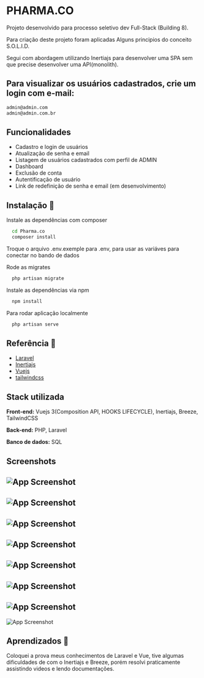 
# PHARMA.CO 

Projeto desenvolvido para processo seletivo dev Full-Stack (Building 8).


Para criação deste projeto foram aplicadas Alguns principios do conceito S.O.L.I.D.

Segui com abordagem utilizando Inertiajs para desenvolver uma SPA sem que precise desenvolver uma API(monolith).

## Para visualizar os usuários cadastrados, crie um login com  e-mail:

```bash
admin@admin.com
admin@admin.com.br

```



## Funcionalidades

- Cadastro e login de usuários
- Atualização de senha e email
- Listagem de usuários cadastrados com perfil de ADMIN
- Dashboard
- Exclusão de conta
- Autentificação de usuário
- Link de redefinição de senha e email (em desenvolvimento)


## Instalação 🚀

Instale as dependências com composer

```bash
  cd Pharma.co
  composer install
```

Troque o arquivo .env.exemple para .env, para usar as variáves para conectar no bando de dados


  
Rode as migrates

```bash
  php artisan migrate
```
  
Instale as dependências via npm


```bash
  npm install
```

Para rodar aplicação localmente
```bash
  php artisan serve
```


## Referência 📄

 - [Laravel](https://laravel.com/)
 - [Inertiajs](https://inertiajs.com/)
 - [Vuejs](https://vuejs.org/)
 - [tailwindcss](https://tailwindcss.com/)


## Stack utilizada

**Front-end:** Vuejs 3(Composition API, HOOKS LIFECYCLE), Inertiajs, Breeze, TailwindCSS

**Back-end:** PHP, Laravel 

**Banco de dados:** SQL


## Screenshots

![App Screenshot](https://lh3.googleusercontent.com/pw/AMWts8CDyrJwojQBuxuM7UPTUxsVDEbvetJbdrNwjcDGCvIVcsfgjmwsXZSILdc49O3f8P0-kEmMHrigYdedbZ8IVZxj3ZgoFXXWlr1_g4I-m_4bN1yvgT8LS5yWAmM7M6q4BiKo4hoY4Cdcr3tS6pVSw0XxNg=w1905-h1008-s-no?authuser=0)
---
![App Screenshot](https://lh3.googleusercontent.com/tSLg471O_vvOtdQnu2jRdOxo_CdvxslfZm3ru5cqW9vXBMbuKRK30EsKQX4CphWPhUoJPBEFHlwqC5uHnWmtnDa2a9NlipHAdgdR_j6N7HBZDoqawF4vVBSv4SbJ782aotM-QgXchOoGNK2F27Gx6np5Z4IwfAP34z3MDlEuNxPpYQNuISgMJ2cJWSCm0-wQMaYs4VzWGEPtWVPDcP7U5Ar_iIEspEj8MGowkGVJZrRRViFCyiTpZq4T47dzRclmaIkTgNK48R8oz7Rv5y6_um5C6o8q3OONJh0_vjcv62nj8BWdrNxLAgBy0Me4yIU7-ji1IKiH2qflrR4mi0wXKx8Cj1wry5cUh1vdFFthMFvtHcK_c8AH1BnPRNAqkafFt1hl15YNJhMYv7zunCLG7xAO3VILqh5wbZd6jt5Vd3bEkYHd9hGP9GASFtqiWKP5P_lzxu1BFgngcggsCOyYT1ObtvRHCwOc45FTjSSbPHvPY5IgPQx78UbD4UriMhwbHHYd15nYds0KLExNAUr_rH6BSr6mTorWtqzqSMykS532ZeSCzoqVL2d6deFhkQ8V0ZLz_2rEEiMPB04E1xBBf4JQ8qoe-Wpor3y3DOwLh-2M7JaCW-Le1HYqxQ5cUFOHXqmHZuTgJW86fXi-nzGUSAk-K-gV_DkKFgkz9fttaW150_VgMpYs550P5_7yV2fFr-FQT00p8zEP-8cg3_sZmk97DB2ymunei8qejuP68lxyAFK04Iu7hqv6OMDUDlIGj26zBXnm9A_XFlHzSythv7OHSXfFLopdsg_Qyh47uzaMqAAkbKSuy87Tw5njFWl-Jxz48Pj0GarBL2yFcuseF45Cx1qDgKrgeqJu_k9kONPcyF8-sey3D7cXcsTJ4OZOK4gUW3egC-eW6E_chqF-qLjSnaSR82g0rZzx8l8pRKa0DA=w1901-h1002-s-no?authuser=0) 
---
![App Screenshot](https://lh3.googleusercontent.com/FzF_7EVkb8WN4rs3Am85tzMyTT7SkojQBAv8PqmHWl11iOZ14Sk-spTHJVDTlydQqi36c9YdiYNKk3Nzb09VdrcTQt6yvAzVxZsH9M_g4w6FhONwsos6h86VY0wikywQlmI073I1cuzl2MwcNj-Ytfp0NCjQlFvJk9wmFBN7bQFtKoukVh5bYgRCRXFLTwVN83tuh24KjW5RVLqpbtj7Ho7ptlDg0sypqK-pLGuY7GiLr1yxtBJcJsIx6DpLDUtPkgG23vujBC16YCOTYZkcyl22ObFrm_1umBj5Jx2xo-BX6z_oYFM1SK8yHNlbMSSuHJotvLobIZGKxUuIx4Xnt-Fs23CeoqPXdY56f_pyqteolgUJrmAXwcP2yKIfNYKMxa-H6yBquzkicoRhhAS6xttvp20fEeB9x4vC_8_D521Y0cMQY7XzEiD1iu4tixTCA4yIZA8my6AyOJlTkkYIcRJHriNf1i2-OFNo2m9uTbvy1xufEtxGBaRjS60O5laS0vzyHrffDo13LmnLd9fzNfjlhctwiFlYeczVSx1N74B1UOkU89HmlbwObPDOSvqwMrgzKDDnJhjPQuzylZNOfvvBqhyTfuIlhAi28D0WTlWQAE5OaVbME0NLooHIstUyCLX7G7PJz2YmaoluQe8nY_yjiqWElwLtaknK_rL_famQkbA83jZfjHgAAZKGavlYORFsPssBESia2P8JFeenrqdhxhGAjr_A9TyAdv3rSLCzcBFirfKULYtFCcRBcc3UKWEVADfFV2ZUrcsOq5V5ETMp0EMjnMCCJFGykayE-9JawtgdhaX0zQv1EjuOli89bzdEOyCoMMtAjtUyook1-ytqrZ1n-5cLixJTKJgoY0AcmVMGh-ThZx6lczrkNQc73kEZR8MgZCNtZdXWPh3yZAkFS6UsEcQNY8F8UyZQn4lJHQ=w1910-h1004-s-no?authuser=0) 
---
![App Screenshot](https://lh3.googleusercontent.com/B8RPTZA7gbkJ-y1QQ87dTgNPqwMdNxrAA_mmzugmhhUNGTrbl8b1CqNWP9iIKpZ4HoMjSThAGvwWB-6GKx98k1mfZK9HSLEXmE48rKJC_vimOR69tvyflC_O9Efdl27rmS4_bBcBlXTqKKe2jwLQNvELNeDYI_IWoRQkvLPh13Eh2Mw6bgWAmYhBDl1urQyKVaw1Qyee4CNI-TcGS7K1dNvan1OhlEmcD_m9Gbzv9vbwXw3guwhwzI8P2Wo42zrmpd4olUZ0r9UxJNAjaO2H-jQNeK80uQM93Crc_77DeDwbdYC3R9DnbkbMnNToEGQqyltqbI9_cZpEUWzS28T7ilJ7moUOxNpbcOQ5ipeppGIJECDYwXNxmHD7ahp1R2hRikVOweYjrFeYzrTHb5x2PLuWqbcIpyo5oFzYHCqRBBdGeUtfIOnlTsqtKc6m1MxdenGBJamWSBZLbT9KduJrVAaRtHDaVZTiyF7LTloeO9yDH2YhxNKdWEhUDlEKD4IQwri-1qFDLCsmIiRobWdOKjWSBhkWe-OXY5ejHeuvuXY-oFa3ZRBciCM0S7Qxu7h8wNXlNonUUrqEeA2qIS173toXudMM3wu4eax6XcpLHUMjq1xmEJh6RCleeJjkpkdDr3dqxqSIZdkZY88PQCIrPJgTc4sUuwuwRoFm6DuorMnID_rGcqSXw-t7SqL_9Ht_EdNt80HszBBxNC1JFbUX8lrMLtOHR__7PJaIbE1YvECZkA1bYfyUUGgSf2GV5LJmi7g076UTBE0-GrEFQc-m3hq593dFAYiQ0ztpxUOfItVarmGxWV5rMH7H6kD3XjnOWzdnL0GIaDYCI4J0anOlbFieass8Y2aNlsAKbfDp8FQUTluNEeNUsbcbdnvxbDDiA1Et2aBmz1_ygqqX_HF6HNkVPH8h9EbYKDc8LuoxK6pKSA=w1868-h988-s-no?authuser=0) 
---
![App Screenshot](https://lh3.googleusercontent.com/YGhhBZaE8S-9WxWi67j1yUuCKbHXJNEpHr6RB9PpNBaIWcc1n43J3m0cTC0UKZS7fqCpuM0nBoyulOvoFVqHjouJxAmQpcrYkdi47a9fXWRR7Azw089ncuWTSrK7KtfaF11NZgG71mLRRR_xDYyaLRUz85FOtETe5uBmwCCY6t10spx5vpOPF40Z_rcI2jtNWfdfM46umqD_7L5zgLc08GlNL7zvYYUETppm2rwbZ-i-r0ZVY-PuL67-sg7lspAdoMtRgliSN-WJ3-7GgE-LpFMAE2NAJB9Wg7nuZsApn6k0cTQnN6yg3SCo-sTliagbd8MGCOv-MmhaOgdzvCawQCPj-GD4KIzEpp8tNDfGkv_BbM5y1nzkyPGW0QVfIMoasobNp_Gim4eJr0r87D9wRbtzW4ieRu3sE8a4MiOayaMsAi5HPGKqiO8w4u6E-t0AdQrwBMgUXwau8S6v9fcTJlvAYsn-PL-Bh7vrQuZpYkpZUDnF7d9ghyF5rQjZFuBLG2ug4O-1N0Gk70XOVfNWLjVN3xEgYO3xxcXJje9JVmhCfS4CQdaHJRLyeVH9KjGyDTUnig6lC7g1jE_Ue0piiMQe7t7nZw5dleKq4fW6dIpJpc6cKzdYA9wFPSDJW-Es8aE2WhzPp77NkfDVLSXKp3ZsPWv3fD-Z43zp7EboBbTCTbdPUl0z99EheJZxR4_dG0qmLNB8-iK2uoL_xnpyetTWr-ZumlhNAgx82zRpRaYRxSuaTuFuKqoTnhoAwrgdJz3o8MmJMx10QZd9GBR49csblQRMaM3vlJ1qqnxBORSlc7q99TqiWq8ObMkKiGX7reJ7le4Gj_N4wK3deE7D_qtQsiQA3_yNEHs8xEYIghAnTfz327EwEWsuzPZegHPXbV0wCVwTwUxcgDLS3UXn3h-6-DqOKmP-JopyGwqI7n5siw=w1893-h994-s-no?authuser=0) 
---
![App Screenshot](https://lh3.googleusercontent.com/hutQam4QY_wDLLa3ges-nZbCtaGqbJTFhxUHyiKDf_8bpLNxGzwIhzIUh0jIMiXLc7XNre6akzyWArgV0FVd7M1Kk0sNM6tGtN64V2N_fZAg6Vb1e6mR9-fh7_6g5tYKKRCGuv8PgugmTy3gCheADbDKU3O2qp8YeuzYpkXHqfscHWvHnK1fShgDfz7OUVsGeBZMwpJHhOD496EsvlygZbkLFVGV7Mus8agobuQtE7bf2rgkGcmvdMXxGE4UoAAwALC6RLYf8LsoCnVbT8QIwqbgCWZ7W2YaYQCiPsVl2rfY_rf6k34Y8Bt6Ys8vDHHyW_YzFSUtRepdgLr8mngqtaH-zpEK5PEsM3FY5YzDFmQckZuDje5ToiCnpoVi1LZOvXEWEPgkcbgsMsjDxLv96g51xWzz6ZWJt1qoeI_C6wz4UPPpNMEDvDACrWxNx4_4GZkYLT-YpKCsLeJNxRe47JQ00lq9lA5E1-XSB3kCpdtYCJFs7z9iGBxRBe0n20U9kOyneLpnB8Teamw_jtn6Sa6jvPwfF3XuGyBvcVGrO8AskoTc7SjTpF4acTkjHp2ZH-iJvzsqbSUg3AtqOlptTikmlm-XcGHkhhfItGiYKo33GEL-E7Qy6AQnCIPCyCSidxLrpATxh4ohG7M4Sy3kPR7zpNpKZlvQPZxYQ8pgP3-rnZW5lR_5FaTFyd38hfCueP1MX-lAFpyEfpTJICpQ7vzDCQg4Zb7SLF01Vh2li_BUiB9WQZZvOLV3rRJ-n038uJIdHPWTsIrJxVPg4ervRb8QTsH2nFoiz5GMsoliXtoH9AcTkXfw_dd7hGtttSPVhI4B8KRmhZFzIxmjCrW83T3qQwFwpAw5XfoGJjm_cx4aPbgi72n5dXhH8Ne6L1-mb2is4UFP4s6JRRgIVrFcFuYZob62DlgYOKIXNfivhfRtcQ=w1625-h988-s-no?authuser=0) 
---
![App Screenshot](https://lh3.googleusercontent.com/SJjEsx6EVcwHj-TfyppKqnMpzEI08Exp8LJQybvcyHKU-n9k7w8WvsM10jk_wkWivnVZqnUL0MMEddAazLX8JOwvddHy3rbjK3T2c3-0kX3EMGO3OL1W5u40f9J25f1aZainl0pltcoFHiPv15urswbc8Oq-52NiF0H8WRxbXCRmbf5vcD6Z4RNFSu1s9SNTnofhbIk6cttvR5FkuRQFEHvWVMf8jhpV7TLW55gzhUpwAjL8H4mO6bnmtoG-qEKjAO8NIYC1QXa_FHfLMwmb9hjHOEG0eB9Bbk1SX5SXhm9Jhrhyd4-BXQNYnP45blCpEuTDtQG3hFoyW-ZNbXG3BPItgekbPVYMm8MyXgR_VD8-3eAyKKsdxlxS1UWfF799nEbJ1ia5Wudz6NyS00E8fwrjaQhkswzu1U0cK_jBsVf18nY_NWI7wzERWddtJ6Q3WvQH7Q3t4UVKf68SNgbJbhphll1VsRCA7eFUiApSCxmWHmhL3hUp3axEa4qfVWvpS7bfWnlgLvOQNWxfUFMhiVCDJuu8aZIgUibJZDEK3wAg2H2sk0-rG70kpiHHWgOFVpPRDEEtbpVFOyYosBxRTocEnrMb1JfWY7JXtYTmjw90V57k9Ej3UbkYHpwmcYeGhBv12B3d48LzUvSchAk7GIUzs30ShLfsxSUdO2CEvkrmGLAJhgmNPWjFF5DJwQmyBCSwlwQt1q3-vPbppZs32ppDy8pfityjVWh6RzriccRDVuctU7oo0541t2u5zrROGYiG6bRskUng01pPnqxhxZ89fUX2SmsiTSrzIK1ssPH8d4JkSEx9F2uDLtA9wahIjXfQcr4iIpFFZxyYuK_hJxhzc2Zm-0Ml1lRrT8m6uo73Kk02PxnuZhffVVLwAwA22oA7xDK9aXhZPEAh0EqfZdryBRhYwQf5TBmKW7x6g3812A=w1384-h496-s-no?authuser=0) 
---
![App Screenshot](https://lh3.googleusercontent.com/YbVMeWka9-ZB5KhbZQ6WcsmURBKPxA2EX8VEc2jGFG5n8kcuaaNXi906v7aVqMQa35ndk5Ud6cqNA-X7zuIKq-jLBmmMASnYbjoKhGyHqtDtxdu8njKab2CFXDBKPacDEu_mPj1iMb9O8IR4bqKElTLaKHbbtw4vvlgVneL0NrpdILBUXPGG2F8eWm0mEHbeTmQMFTNOWhbGSdfczX-3QYQTc-wA2Ow93tNMn8hoo7mSIC-U8wc6RBzuedVKPZcs2wbRyBrztXVXi6b497617AH6Z94vhx_yHi_tDVfKO3v8pmEe6SQSLI0EOK6plcOkzQ0-ismcZGLjgM9GqJtGrQ4D9YYOBcm-FmMzjXix1GdLXmVVVvyuo60gPw2kpJWmiHqWAb94pUi8cmBakiR5VjG5xpNOAGK9HhZ82sbCjXKy7AP0ssmduVzSAE-tdVNZmEhPMoabLc1Wl4zOu16Q1sZ7NduhvxF7ewsIHBtgKDi704FD8-8XnwR974W-SyUvQ20ECeldqJXoM2ZR7Q7rSbZMngLE87_0TrlUZLEGj47tdJGWLkgldDoDGdGlH0B3tHKErRf4ro59HeLLQcObM8bjprAlsGxTi4Fy5VgYYm_hyV5h2vxYQ4RMQuBfnX4k8ZNAdNSEdjddyHV1-E914xft8I1vOnC4jas2Gw1BWZmxDncb8f1OHYEjcbNkjrHH4pNDOPAVJ1kjjs7VwnCHJeqJR7olRghr5cG-hDc7l5Tt0QLuviVhtjM0y4EqxRZtjrFRYEb3x39qOSNpSAvlH9CF2zkhGEGTZXDZyIq0w_cCLvC7KoL9FwKTeaTgwyMXVxb9WlcydG7TvWqEIq27jAHBL6YgqWbCVa_1HyWivwNOiM2nLkp3bQZK23wJ32H7lNuhnejIDT4r_qhLGQC_bJFXDxG9oUlTwEEaeReOcJnG_w=w1643-h832-s-no?authuser=0) 

## Aprendizados 📖

Coloquei a prova meus conhecimentos de Laravel e Vue, tive algumas dificuldades de com o Inertiajs e Breeze, porém resolvi praticamente assistindo videos e lendo documentações.

